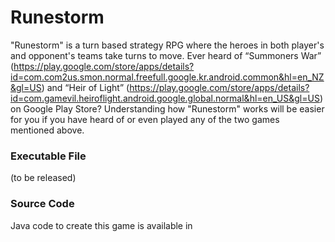 # Runestorm
"Runestorm" is a turn based strategy RPG where the heroes in both player's and opponent's teams take turns to move. Ever heard of  “Summoners War” 
(https://play.google.com/store/apps/details?id=com.com2us.smon.normal.freefull.google.kr.android.common&hl=en_NZ&gl=US) and 
“Heir of Light” (https://play.google.com/store/apps/details?id=com.gamevil.heiroflight.android.google.global.normal&hl=en_US&gl=US) on Google Play Store?
Understanding how "Runestorm" works will be easier for you if you have heard of or even played any of the two games mentioned above.

### Executable File

(to be released)

### Source Code

Java code to create this game is available in
